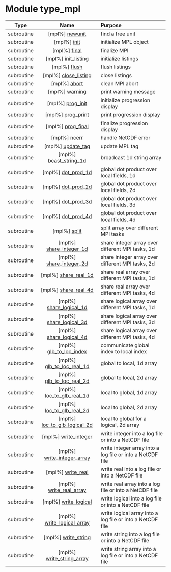 # Module type_mpl

| Type | Name | Purpose |
| :--: | :--: | :---------- |
| subroutine | [mpl%] [newunit](https://github.com/benjaminmenetrier/bump/tree/master/src/type_mpl.F90#L112) | find a free unit |
| subroutine | [mpl%] [init](https://github.com/benjaminmenetrier/bump/tree/master/src/type_mpl.F90#L143) | initialize MPL object |
| subroutine | [mpl%] [final](https://github.com/benjaminmenetrier/bump/tree/master/src/type_mpl.F90#L181) | finalize MPI |
| subroutine | [mpl%] [init_listing](https://github.com/benjaminmenetrier/bump/tree/master/src/type_mpl.F90#L197) | initialize listings |
| subroutine | [mpl%] [flush](https://github.com/benjaminmenetrier/bump/tree/master/src/type_mpl.F90#L296) | flush listings |
| subroutine | [mpl%] [close_listing](https://github.com/benjaminmenetrier/bump/tree/master/src/type_mpl.F90#L347) | close listings |
| subroutine | [mpl%] [abort](https://github.com/benjaminmenetrier/bump/tree/master/src/type_mpl.F90#L367) | clean MPI abort |
| subroutine | [mpl%] [warning](https://github.com/benjaminmenetrier/bump/tree/master/src/type_mpl.F90#L396) | print warning message |
| subroutine | [mpl%] [prog_init](https://github.com/benjaminmenetrier/bump/tree/master/src/type_mpl.F90#L415) | initialize progression display |
| subroutine | [mpl%] [prog_print](https://github.com/benjaminmenetrier/bump/tree/master/src/type_mpl.F90#L441) | print progression display |
| subroutine | [mpl%] [prog_final](https://github.com/benjaminmenetrier/bump/tree/master/src/type_mpl.F90#L475) | finalize progression display |
| subroutine | [mpl%] [ncerr](https://github.com/benjaminmenetrier/bump/tree/master/src/type_mpl.F90#L503) | handle NetCDF error |
| subroutine | [mpl%] [update_tag](https://github.com/benjaminmenetrier/bump/tree/master/src/type_mpl.F90#L521) | update MPL tag |
| subroutine | [mpl%] [bcast_string_1d](https://github.com/benjaminmenetrier/bump/tree/master/src/type_mpl.F90#L542) | broadcast 1d string array |
| subroutine | [mpl%] [dot_prod_1d](https://github.com/benjaminmenetrier/bump/tree/master/src/type_mpl.F90#L565) | global dot product over local fields, 1d |
| subroutine | [mpl%] [dot_prod_2d](https://github.com/benjaminmenetrier/bump/tree/master/src/type_mpl.F90#L595) | global dot product over local fields, 2d |
| subroutine | [mpl%] [dot_prod_3d](https://github.com/benjaminmenetrier/bump/tree/master/src/type_mpl.F90#L624) | global dot product over local fields, 3d |
| subroutine | [mpl%] [dot_prod_4d](https://github.com/benjaminmenetrier/bump/tree/master/src/type_mpl.F90#L653) | global dot product over local fields, 4d |
| subroutine | [mpl%] [split](https://github.com/benjaminmenetrier/bump/tree/master/src/type_mpl.F90#L682) | split array over different MPI tasks |
| subroutine | [mpl%] [share_integer_1d](https://github.com/benjaminmenetrier/bump/tree/master/src/type_mpl.F90#L714) | share integer array over different MPI tasks, 1d |
| subroutine | [mpl%] [share_integer_2d](https://github.com/benjaminmenetrier/bump/tree/master/src/type_mpl.F90#L751) | share integer array over different MPI tasks, 2d |
| subroutine | [mpl%] [share_real_1d](https://github.com/benjaminmenetrier/bump/tree/master/src/type_mpl.F90#L809) | share real array over different MPI tasks, 1d |
| subroutine | [mpl%] [share_real_4d](https://github.com/benjaminmenetrier/bump/tree/master/src/type_mpl.F90#L846) | share real array over different MPI tasks, 4d |
| subroutine | [mpl%] [share_logical_1d](https://github.com/benjaminmenetrier/bump/tree/master/src/type_mpl.F90#L914) | share logical array over different MPI tasks, 1d |
| subroutine | [mpl%] [share_logical_3d](https://github.com/benjaminmenetrier/bump/tree/master/src/type_mpl.F90#L971) | share logical array over different MPI tasks, 3d |
| subroutine | [mpl%] [share_logical_4d](https://github.com/benjaminmenetrier/bump/tree/master/src/type_mpl.F90#L1045) | share logical array over different MPI tasks, 4d |
| subroutine | [mpl%] [glb_to_loc_index](https://github.com/benjaminmenetrier/bump/tree/master/src/type_mpl.F90#L1124) | communicate global index to local index |
| subroutine | [mpl%] [glb_to_loc_real_1d](https://github.com/benjaminmenetrier/bump/tree/master/src/type_mpl.F90#L1187) | global to local, 1d array |
| subroutine | [mpl%] [glb_to_loc_real_2d](https://github.com/benjaminmenetrier/bump/tree/master/src/type_mpl.F90#L1249) | global to local, 2d array |
| subroutine | [mpl%] [loc_to_glb_real_1d](https://github.com/benjaminmenetrier/bump/tree/master/src/type_mpl.F90#L1328) | local to global, 1d array |
| subroutine | [mpl%] [loc_to_glb_real_2d](https://github.com/benjaminmenetrier/bump/tree/master/src/type_mpl.F90#L1394) | local to global, 2d array |
| subroutine | [mpl%] [loc_to_glb_logical_2d](https://github.com/benjaminmenetrier/bump/tree/master/src/type_mpl.F90#L1477) | local to global for a logical, 2d array |
| subroutine | [mpl%] [write_integer](https://github.com/benjaminmenetrier/bump/tree/master/src/type_mpl.F90#L1560) | write integer into a log file or into a NetCDF file |
| subroutine | [mpl%] [write_integer_array](https://github.com/benjaminmenetrier/bump/tree/master/src/type_mpl.F90#L1598) | write integer array into a log file or into a NetCDF file |
| subroutine | [mpl%] [write_real](https://github.com/benjaminmenetrier/bump/tree/master/src/type_mpl.F90#L1650) | write real into a log file or into a NetCDF file |
| subroutine | [mpl%] [write_real_array](https://github.com/benjaminmenetrier/bump/tree/master/src/type_mpl.F90#L1683) | write real array into a log file or into a NetCDF file |
| subroutine | [mpl%] [write_logical](https://github.com/benjaminmenetrier/bump/tree/master/src/type_mpl.F90#L1731) | write logical into a log file or into a NetCDF file |
| subroutine | [mpl%] [write_logical_array](https://github.com/benjaminmenetrier/bump/tree/master/src/type_mpl.F90#L1765) | write logical array into a log file or into a NetCDF file |
| subroutine | [mpl%] [write_string](https://github.com/benjaminmenetrier/bump/tree/master/src/type_mpl.F90#L1819) | write string into a log file or into a NetCDF file |
| subroutine | [mpl%] [write_string_array](https://github.com/benjaminmenetrier/bump/tree/master/src/type_mpl.F90#L1854) | write string array into a log file or into a NetCDF file |
